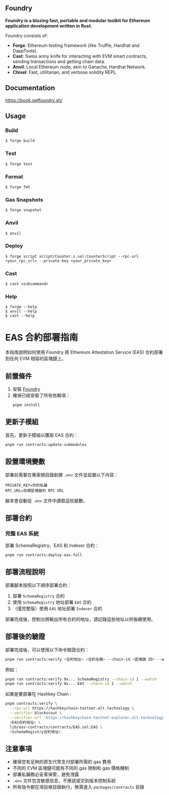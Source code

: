 ## Foundry

**Foundry is a blazing fast, portable and modular toolkit for Ethereum application development written in Rust.**

Foundry consists of:

-   **Forge**: Ethereum testing framework (like Truffle, Hardhat and DappTools).
-   **Cast**: Swiss army knife for interacting with EVM smart contracts, sending transactions and getting chain data.
-   **Anvil**: Local Ethereum node, akin to Ganache, Hardhat Network.
-   **Chisel**: Fast, utilitarian, and verbose solidity REPL.

## Documentation

https://book.getfoundry.sh/

## Usage

### Build

```shell
$ forge build
```

### Test

```shell
$ forge test
```

### Format

```shell
$ forge fmt
```

### Gas Snapshots

```shell
$ forge snapshot
```

### Anvil

```shell
$ anvil
```

### Deploy

```shell
$ forge script script/Counter.s.sol:CounterScript --rpc-url <your_rpc_url> --private-key <your_private_key>
```

### Cast

```shell
$ cast <subcommand>
```

### Help

```shell
$ forge --help
$ anvil --help
$ cast --help
```

# EAS 合約部署指南

本指南說明如何使用 Foundry 將 Ethereum Attestation Service (EAS) 合約部署到任何 EVM 相容的區塊鏈上。

## 前置條件

1. 安裝 [Foundry](https://book.getfoundry.sh/getting-started/installation)
2. 確保已經安裝了所有依賴項：
   ```bash
   pnpm install
   ```

## 更新子模組

首先，更新子模組以獲取 EAS 合約：

```bash
pnpm run contracts:update-submodules
```

## 設置環境變數

部署前需要在專案根目錄創建 `.env` 文件並設置以下內容：

```
PRIVATE_KEY=你的私鑰
RPC_URL=目標區塊鏈的 RPC URL
```

腳本會自動從 `.env` 文件中讀取這些變數。

## 部署合約


### 完整 EAS 系統

部署 SchemaRegistry、EAS 和 Indexer 合約：

```bash
pnpm run contracts:deploy-eas-full
```

## 部署流程說明

部署腳本按照以下順序部署合約：

1. 部署 `SchemaRegistry` 合約
2. 使用 `SchemaRegistry` 地址部署 `EAS` 合約
3. （僅完整版）使用 `EAS` 地址部署 `Indexer` 合約

部署完成後，控制台將輸出所有合約的地址，請記錄這些地址以供後續使用。

## 部署後的驗證

部署完成後，可以使用以下命令驗證合約：

```bash
pnpm run contracts:verify <合約地址> <合約名稱> --chain-id <區塊鏈 ID> --watch
```

例如：

```bash
pnpm run contracts:verify 0x... SchemaRegistry --chain-id 1 --watch
pnpm run contracts:verify 0x... EAS --chain-id 1 --watch
```

如果是要部署在 Hashkey Chain :
```bash
pnpm contracts:verify \
  --rpc-url https://hashkeychain-testnet.alt.technology \
  --verifier blockscout \
  --verifier-url 'https://hashkeychain-testnet-explorer.alt.technology:443/api/' \
  <EAS合約地址> \
  lib/eas-contracts/contracts/EAS.sol:EAS \
  <SchemaRegistry合約地址>
```

## 注意事項

- 確保您有足夠的原生代幣支付部署所需的 gas 費用
- 不同的 EVM 區塊鏈可能有不同的 gas 限制和 gas 價格機制
- 部署私鑰務必妥善保管，避免洩露
- `.env` 文件包含敏感信息，不應該提交到版本控制系統
- 所有指令都在項目根目錄執行，無需進入 `packages/contracts` 目錄 